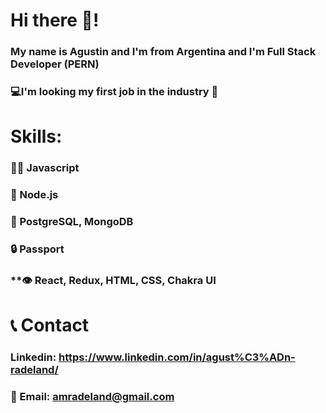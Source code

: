 # **Hi there 👋!**

### **My name is Agustin and I'm from Argentina and I'm Full Stack Developer (PERN)**

### **💻I'm looking  my first job in the industry 🙂**

#   **Skills:**

### **👨‍💻 Javascript**

### **🔧 Node.js**

### **💽 PostgreSQL, MongoDB**

### **🔒 Passport**

### **👁️ React, Redux, HTML, CSS, Chakra UI

# **📞 Contact**

### **Linkedin: https://www.linkedin.com/in/agust%C3%ADn-radeland/**

### **📧 Email: amradeland@gmail.com**
